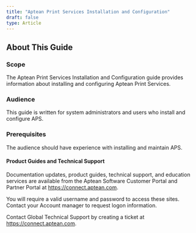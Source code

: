 ```yaml
---
title: "Aptean Print Services Installation and Configuration"
draft: false
type: Article
---
```


## About This Guide

### Scope

The Aptean Print Services Installation and Configuration guide provides information about installing and configuring Aptean Print Services.

### Audience

This guide is written for system administrators and users who install and configure APS.

### Prerequisites

The audience should have experience with installing and maintain APS.

#### Product Guides and Technical Support

Documentation updates, product guides, technical support, and education services are available from the Aptean Software Customer Portal and Partner Portal at <https://connect.aptean.com>.

You will require a valid username and password to access these sites. Contact your Account manager to request logon information.

Contact Global Technical Support by creating a ticket at <https://connect.aptean.com>.